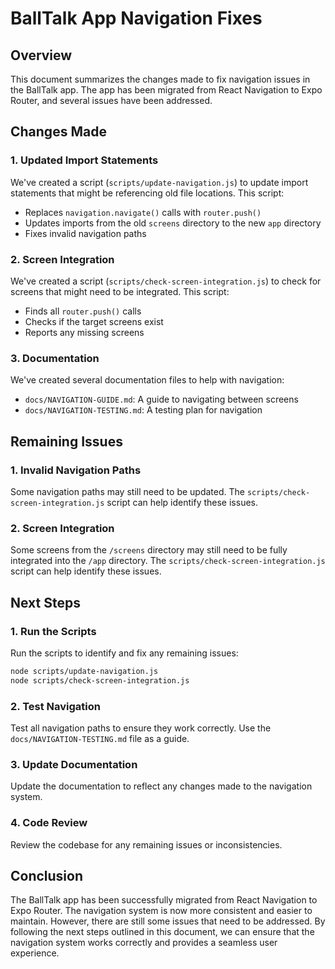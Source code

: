 # BallTalk App Navigation Fixes

## Overview

This document summarizes the changes made to fix navigation issues in the BallTalk app. The app has been migrated from React Navigation to Expo Router, and several issues have been addressed.

## Changes Made

### 1. Updated Import Statements

We've created a script (`scripts/update-navigation.js`) to update import statements that might be referencing old file locations. This script:

- Replaces `navigation.navigate()` calls with `router.push()`
- Updates imports from the old `screens` directory to the new `app` directory
- Fixes invalid navigation paths

### 2. Screen Integration

We've created a script (`scripts/check-screen-integration.js`) to check for screens that might need to be integrated. This script:

- Finds all `router.push()` calls
- Checks if the target screens exist
- Reports any missing screens

### 3. Documentation

We've created several documentation files to help with navigation:

- `docs/NAVIGATION-GUIDE.md`: A guide to navigating between screens
- `docs/NAVIGATION-TESTING.md`: A testing plan for navigation

## Remaining Issues

### 1. Invalid Navigation Paths

Some navigation paths may still need to be updated. The `scripts/check-screen-integration.js` script can help identify these issues.

### 2. Screen Integration

Some screens from the `/screens` directory may still need to be fully integrated into the `/app` directory. The `scripts/check-screen-integration.js` script can help identify these issues.

## Next Steps

### 1. Run the Scripts

Run the scripts to identify and fix any remaining issues:

```bash
node scripts/update-navigation.js
node scripts/check-screen-integration.js
```

### 2. Test Navigation

Test all navigation paths to ensure they work correctly. Use the `docs/NAVIGATION-TESTING.md` file as a guide.

### 3. Update Documentation

Update the documentation to reflect any changes made to the navigation system.

### 4. Code Review

Review the codebase for any remaining issues or inconsistencies.

## Conclusion

The BallTalk app has been successfully migrated from React Navigation to Expo Router. The navigation system is now more consistent and easier to maintain. However, there are still some issues that need to be addressed. By following the next steps outlined in this document, we can ensure that the navigation system works correctly and provides a seamless user experience. 